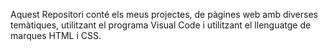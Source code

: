 Aquest Repositori conté els meus projectes, de pàgines web amb diverses temàtiques, 
utilitzant el programa Visual Code i utilitzant el llenguatge de marques HTML i CSS.
